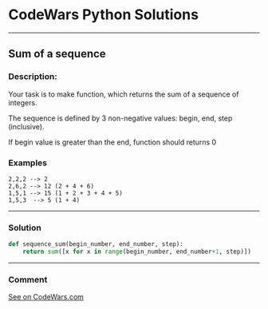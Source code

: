 # CodeWars Python Solutions

---

## Sum of a sequence


### Description:

Your task is to make function, which returns the sum of a sequence of integers.

The sequence is defined by 3 non-negative values: begin, end, step (inclusive).

If begin value is greater than the end, function should returns 0

### Examples

```
2,2,2 --> 2
2,6,2 --> 12 (2 + 4 + 6)
1,5,1 --> 15 (1 + 2 + 3 + 4 + 5)
1,5,3  --> 5 (1 + 4)
```


---


### Solution


```python
def sequence_sum(begin_number, end_number, step):
    return sum([x for x in range(begin_number, end_number+1, step)])
```

---
### Comment



[See on CodeWars.com](https://www.codewars.com/users/ITRonin)
